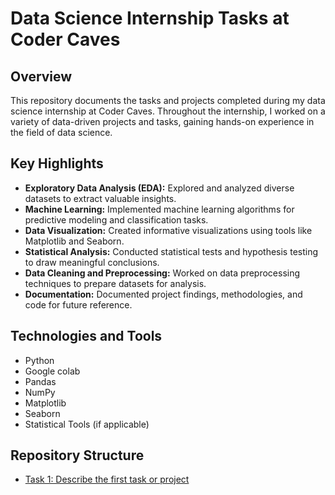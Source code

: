 # Data Science Internship Tasks at Coder Caves



## Overview

This repository documents the tasks and projects completed during my data science internship at Coder Caves. Throughout the internship, I worked on a variety of data-driven projects and tasks, gaining hands-on experience in the field of data science.

## Key Highlights

- **Exploratory Data Analysis (EDA):** Explored and analyzed diverse datasets to extract valuable insights.
- **Machine Learning:** Implemented machine learning algorithms for predictive modeling and classification tasks.
- **Data Visualization:** Created informative visualizations using tools like Matplotlib and Seaborn.
- **Statistical Analysis:** Conducted statistical tests and hypothesis testing to draw meaningful conclusions.
- **Data Cleaning and Preprocessing:** Worked on data preprocessing techniques to prepare datasets for analysis.
- **Documentation:** Documented project findings, methodologies, and code for future reference.

## Technologies and Tools

- Python
- Google colab
- Pandas
- NumPy
- Matplotlib
- Seaborn
- Statistical Tools (if applicable)

## Repository Structure

- [Task 1: Describe the first task or project](link/to/task1)
